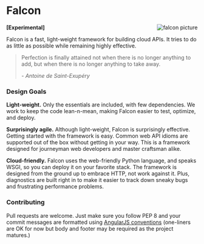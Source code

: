 Falcon
======

<img align="right" style="padding-left: 10px" src="https://upload.wikimedia.org/wikipedia/commons/thumb/3/39/Brown-Falcon%2C-Vic%2C-3.1.2008.jpg/160px-Brown-Falcon%2C-Vic%2C-3.1.2008.jpg" alt="falcon picture" />

**[Experimental]**

Falcon is a fast, light-weight framework for building cloud APIs. It tries to do as little as possible while remaining highly effective. 

> Perfection is finally attained not when there is no longer anything to add, but when there is no longer anything to take away. 
>
> *- Antoine de Saint-Exupéry*

### Design Goals ###

**Light-weight.** Only the essentials are included, with few dependencies. We work to keep the code lean-n-mean, making Falcon easier to test, optimize, and deploy. 

**Surprisingly agile.** Although light-weight, Falcon is surprisingly effective. Getting started with the framework is easy. Common web API idioms are supported out of the box without getting in your way. This is a framework designed for journeyman web developers and master craftsman alike.

**Cloud-friendly.** Falcon uses the web-friendly Python language, and speaks WSGI, so you can deploy it on your favorite stack. The framework is designed from the ground up to embrace HTTP, not work against it. Plus, diagnostics are built right in to make it easier to track down sneaky bugs and frustrating performance problems. 

### Contributing ###

Pull requests are welcome. Just make sure you follow PEP 8 and your commit messages are formatted using [AngularJS conventions][ajs] (one-liners are OK for now but body and footer may be required as the project matures.)

[ajs]: http://goo.gl/QpbS7

